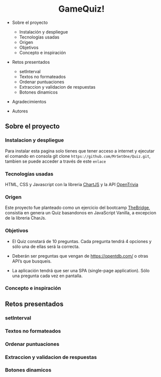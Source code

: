 # <center>GameQuiz!</center>

* Sobre el proyecto
    * Instalación y despliegue <!-- SIN TERMINAR -->
    * Tecnologías usadas
    * Origen
    * Objetivos
    * Concepto e inspiración 

* Retos presentados
    * setInterval
    * Textos no formateados <!-- &#039 -->
    * Ordenar puntuaciones
    * Extraccion y validacion de respuestas
    * Botones dinamicos

* Agradecimientos
* Autores

## Sobre el proyecto

### Instalacion y despliegue <!-- FALTA SUBIR EL ENLACE -->

Para instalar esta pagina solo tienes que tener acceso a internet y ejecutar el comando en consola git clone `https://github.com/MrSetOne/Quiz.git`, tambien se puede acceder a través de este `enlace` 

### Tecnologías usadas

HTML, CSS y Javascript con la libreria [ChartJS](https://www.chartjs.org/) y la API [OpenTrivia](https://opentdb.com/api_config.php)

### Origen

Este proyecto fue planteado como un ejercicio del bootcamp [TheBridge](https://www.thebridge.tech/), consistia en genera un Quiz basandonos en JavaScript Vanilla, a excepcion de la libreria CharJs.

### Objetivos

* El Quiz constará de 10 preguntas. Cada pregunta tendrá 4 opciones y sólo una de ellas será la correcta.

* Deberán ser preguntas que vengan de https://opentdb.com/ o otras API’s que busqueis.
* La aplicación tendrá que ser una SPA (single-page application). Sólo una pregunta cada vez en pantalla.

### Concepto e inspiración

<!-- SIN RELLENAR -->

## Retos presentados

### setInterval

### Textos no formateados

### Ordenar puntuaciones

### Extraccion y validacion de respuestas

### Botones dinamicos

<!--

=====================================================

https://fonts.google.com/share?selection.family=Montserrat:wght@100;400;700

=====================================================

## Todo

- [ ] Burger Menu

- [ ] Selector de dificultad

- [ ] Animaciones frontEnd

    - [ ] Transiciones entre Pages

    - [ ] Transicion verificacion de respuestas

    - [ ] Transiciones de botones

        - [ ] Repasar botones

    - [ ] Spinner

- [ ] Refactorizar AnswersBtns

- [ ] Colocar la variante selected del nav

==============================================


-->